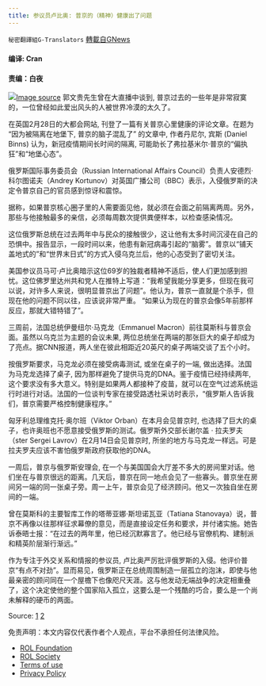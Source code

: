 ```yaml
---
title: 参议员卢比奥: 普京的（精神）健康出了问题
---
```

`秘密翻譯組G-Translators` [轉載自GNews](https://gnews.org/zh-hans/2102178/)

#### 编译: Cran

#### 责编：白夜
![](https://assets.gnews.org/wp-content/uploads/2022/03/16463483721.png)[Image source](https://www.youtube.com/watch?v=iKrF7yC0Cc8)
郭文贵先生曾在大直播中谈到, 普京过去的一些年是非常寂寞的，一位曾经如此爱出风头的人被世界冷漠的太久了。

在英国2月28日的大都会网站, 刊登了一篇有关普京心里健康的评论文章。在题为 “因为被隔离在地堡下, 普京的脑子混乱了” 的文章中, 作者丹尼尔, 宾斯 (Daniel Binns) 认为，新冠疫情期间长时间的隔离, 可能助长了弗拉基米尔·普京的“偏执狂”和“地堡心态”。

俄罗斯国际事务委员会（Russian International Affairs Council）负责人安德烈·科尔图诺夫（Andrey Kortunov）对英国广播公司（BBC）表示，入侵俄罗斯的决定令普京自己的官员感到惊讶和震惊。

据称，如果普京核心圈子里的人需要面见他，就必须在会面之前隔离两周。另外，那些与他接触最多的亲信，必须每周数次提供粪便样本，以检查感染情况。

这位俄罗斯总统在过去两年中与民众的接触很少，这让他有太多时间沉浸在自己的恐惧中。报告显示，一段时间以来，他患有新冠病毒引起的“脑雾”。普京以“铺天盖地式的”和“世界末日式”的方式入侵乌克兰后，他的心态受到了密切关注。

美国参议员马可·卢比奥暗示这位69岁的独裁者精神不适后，使人们更加感到担忧。这位佛罗里达州共和党人在推特上写道：“我希望我能分享更多，但现在我可以说，对许多人来说，很明显普京出了问题”。他认为，普京一直就是个杀手，但现在他的问题不同以往，应该说非常严重。 “如果认为现在的普京会像5年前那样反应，那就大错特错了”。

三周前，法国总统伊曼纽尔·马克龙（Emmanuel Macron）前往莫斯科与普京会面。虽然以乌克兰为主题的会议未果, 两位总统坐在两端的那张巨大的桌子却成为了亮点。据CNN报道，两人坐在彼此相距近20英尺的桌子两端交谈了五个小时。

按俄罗斯要求，马克龙必须在接受病毒测试, 或坐在桌子的一端, 做出选择。法国为马克龙选择了桌子, 因为那样避免了提供马克的DNA。鉴于疫情已经持续两年, 这个要求没有多大意义。特别是如果两人都接种了疫苗，就可以在空气过滤系统运行时进行对话。法国的一位谈判专家在接受路透社采访时表示，“俄罗斯人告诉我们，普京需要严格控制健康程序。”

匈牙利总理维克托·奥尔班（Viktor Orban）在本月会见普京时, 也选择了巨大的桌子，也许奥班也不愿意接受俄罗斯的测试。俄罗斯外交部长谢尔盖 · 拉夫罗夫（ster Sergei Lavrov）在2月14日会见普京时, 所坐的地方与马克龙一样远。可是拉夫罗夫应该不害怕俄罗斯政府获取他的DNA。

一周后，普京与俄罗斯安理会, 在一个与美国国会大厅差不多大的房间里对话。他们坐在与普京很远的距离。几天后，普京在同一地点会见了一些寡头。普京坐在房间另一端的同一张桌子旁。周一上午，普京会见了经济顾问。他又一次独自坐在房间的一端。

曾在莫斯科的主要智库工作的塔蒂亚娜·斯坦诺瓦亚（Tatiana Stanovaya）说，普京不再像以往那样征求幕僚的意见，而是直接设定任务和要求，并付诸实施。她告诉泰晤士报：“在过去的两年里，他已经沉默寡言了。他已经与官僚机构、建制派和精英阶层渐行渐远。”

作为专注于外交关系和情报的参议员, 卢比奥严厉批评俄罗斯的入侵。他评价普京“有点不对劲”。显而易见，俄罗斯正在总统周围制造一层孤立的泡沫，即使与他最亲密的顾问同在一个屋檐下也像咫尺天涯。这与他发动无端战争的决定相重叠了，这个决定使他的整个国家陷入孤立，这要么是一个残酷的巧合，要么是一个尚未解释的硬币的两面。

Source: [1](https://www.washingtonpost.com/politics/2022/02/28/putin-bizarre-isolation/) [2](https://metro.co.uk/2022/02/28/vladimir-putins-brain-scrambled-by-isolation-in-his-bunker-experts-claim-16186181/)

 

免责声明：本文内容仅代表作者个人观点，平台不承担任何法律风险。

- [ROL Foundation](https://rolfoundation.org/)
- [ROL Society](https://rolsociety.org/)
- [Terms of use](https://gnews.org/terms-of-use-3/)
- [Privacy Policy](https://gnews.org/privacy-policy/)
